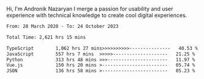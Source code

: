 Hi, I'm Andronik Nazaryan
I merge a passion for usability and user experience with technical knowledge to create cool digital experiences.


<!--START_SECTION:waka-->

```txt
From: 28 March 2020 - To: 24 October 2023

Total Time: 2,621 hrs 15 mins

TypeScript        1,062 hrs 27 mins>>>>>>>>>>---------------   40.53 %
JavaScript        557 hrs 7 mins  >>>>>--------------------   21.25 %
Python            313 hrs 48 mins >>>----------------------   11.97 %
Vue.js            150 hrs 20 mins >------------------------   05.74 %
JSON              136 hrs 58 mins >------------------------   05.23 %
```

<!--END_SECTION:waka-->
